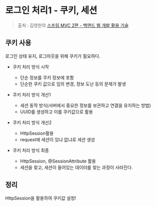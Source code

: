 로그인 처리1 - 쿠키, 세션
==
> 출처 : 김영한의 [스프링 MVC 2편 - 백엔드 웹 개발 활용 기술](https://www.inflearn.com/course/%EC%8A%A4%ED%94%84%EB%A7%81-mvc-2/dashboard)

쿠키 사용
--
로그인 상태 유지, 로그아웃을 위해 쿠키가 필요하다.
- 쿠키 처리 방식 시작
    - 단순 정보를 쿠키 정보에 포함
    - 단순한 쿠키 값으로 임의 변경, 정보 도난 등의 문제가 발생

- 쿠키 처리 방식 개선1
    - 세션 동작 방식(서버에서 중요한 정보를 보관하고 연결을 유지하는 방법)
    - UUID를 생성하고 이를 쿠키값으로 활용

- 쿠키 처리 방식 개선2
    - HttpSession활용
    - request에 세션이 있냐 없냐로 세션 생성
- 쿠키 처리 방식 최종
    - HttpSession, @SessionAttribute 활용
    - 세션을 찾고, 세션이 들어있는 데이터를 찾는 과정이 사라진다.

정리
--
HttpSession을 활용하여 쿠키값 설정!
